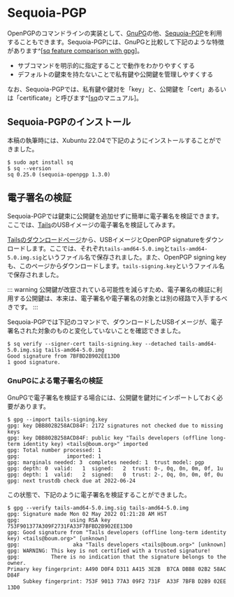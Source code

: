 # Sequoia-PGP
OpenPGPのコマンドラインの実装として、[GnuPG](./keyManagement.md)の他、[Sequoia-PGP](https://sequoia-pgp.org/)を利用することもできます。Sequoia-PGPには、GnuPGと比較して下記のような特徴があります^[[sq feature comparison with gpg](https://sequoia-pgp.org/blog/2022/05/11/202205-sq-gpg-comparison/)]。

- サブコマンドを明示的に指定することで動作をわかりやすくする
- デフォルトの鍵束を持たないことで私有鍵や公開鍵を管理しやすくする

なお、Sequoia-PGPでは、私有鍵や鍵対を「key」と、公開鍵を「cert」あるいは「certificate」と呼びます^[[sq](https://docs.sequoia-pgp.org/sq/index.html)のマニュアル]。

## Sequoia-PGPのインストール
本稿の執筆時には、Xubuntu 22.04で下記のようにインストールすることができました。

```
$ sudo apt install sq
$ sq --version
sq 0.25.0 (sequoia-openpgp 1.3.0)
```

## 電子署名の検証
Sequoia-PGPでは鍵束に公開鍵を追加せずに簡単に電子署名を検証できます。ここでは、[Tails](https://tails.boum.org)のUSBイメージの電子署名を検証してみます。

[Tailsのダウンロードページ](https://tails.boum.org/install/download/)から、USBイメージとOpenPGP signatureをダウンロードします。ここでは、それぞれ`tails-amd64-5.0.img`と`tails-amd64-5.0.img.sig`というファイル名で保存されました。また、OpenPGP signing keyも、このページからダウンロードします。`tails-signing.key`というファイル名で保存されました。

::: warning
公開鍵が改竄されている可能性を減らすため、電子署名の検証に利用する公開鍵は、本来は、電子署名や電子署名の対象とは別の経路で入手するべきです。
:::

Sequoia-PGPでは下記のコマンドで、ダウンロードしたUSBイメージが、電子署名された対象のものと変化していないことを確認できました。

```
$ sq verify --signer-cert tails-signing.key --detached tails-amd64-5.0.img.sig tails-amd64-5.0.img
Good signature from 7BFBD2B902EE13D0
1 good signature.
```

### GnuPGによる電子署名の検証
GnuPGで電子署名を検証する場合には、公開鍵を鍵対にインポートしておく必要があります。

```
$ gpg --import tails-signing.key
gpg: key DBB802B258ACD84F: 2172 signatures not checked due to missing keys
gpg: key DBB802B258ACD84F: public key "Tails developers (offline long-term identity key) <tails@boum.org>" imported
gpg: Total number processed: 1
gpg:               imported: 1
gpg: marginals needed: 3  completes needed: 1  trust model: pgp
gpg: depth: 0  valid:   1  signed:   2  trust: 0-, 0q, 0n, 0m, 0f, 1u
gpg: depth: 1  valid:   2  signed:   0  trust: 2-, 0q, 0n, 0m, 0f, 0u
gpg: next trustdb check due at 2022-06-24
```

この状態で、下記のように電子署名を検証することができました。

```
$ gpg --verify tails-amd64-5.0.img.sig tails-amd64-5.0.img
gpg: Signature made Mon 02 May 2022 01:21:28 AM HST
gpg:                using RSA key 753F901377A309F2731FA33F7BFBD2B902EE13D0
gpg: Good signature from "Tails developers (offline long-term identity key) <tails@boum.org>" [unknown]
gpg:                 aka "Tails developers <tails@boum.org>" [unknown]
gpg: WARNING: This key is not certified with a trusted signature!
gpg:          There is no indication that the signature belongs to the owner.
Primary key fingerprint: A490 D0F4 D311 A415 3E2B  B7CA DBB8 02B2 58AC D84F
     Subkey fingerprint: 753F 9013 77A3 09F2 731F  A33F 7BFB D2B9 02EE 13D0
```

